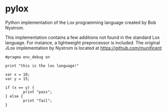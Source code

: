 # pylox
Python implementation of the Lox programming language created by Bob Nystrom.

This implementation contains a few additions not found in the standard Lox
language. For instance, a lightweight preprocessor is included. The original
JLox implementation by Nystrom is located at https://github.com/munificent

```
#pragma env_debug on

print "this is the lox language!"

var x = 10;
var y = 15;

if (x == y) {
        print "pass";
} else {
        print "fail";
}
```
